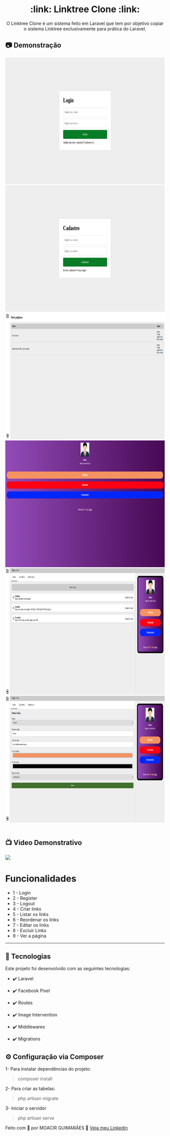 <h1 align="center">:link: Linktree Clone :link:</h1>

<p align="center">O Linktree Clone é um sistema feito em Laravel que tem por objetivo copiar o sistema Linktree exclusivamente para prática do Laravel.</p>

## :camera: Demonstração

<div align="center" >
  <img src="./git_img/login.png" height="400">
  <img src="./git_img/register.png" height="400">
  <img src="./git_img/Pages.png" height="400">
  <img src="./git_img/Links.png" height="400">
  <img src="./git_img/Painel.png" height="400">
  <img src="./git_img/editar.png" height="400">
</div><br/>

## :tv: Video Demonstrativo

<a href="">
  <img src="link video demonstrativo"/>
</a>

# Funcionalidades

 - 1 - Login
 - 2 - Register
 - 3 - Logout
 - 4 - Criar links
 - 5 - Listar os links
 - 6 - Reordenar os links
 - 7 - Editar os links
 - 8 - Excluir Links
 - 9 - Ver a página

---

## 🚀 Tecnologias

Este projeto foi desenvolvido com as seguintes tecnologias:


- ✔️ Laravel

- ✔️ Facebook Pixel

- ✔️ Routes

- ✔️ Image Intervention

- ✔️ Middlewares

- ✔️ Migrations


## ⚙ Configuração via Composer

1- Para instalar dependências do projeto:
> composer install

2- Para criar as tabelas:
> php artisan migrate

3- Iniciar o servidor
> php artisan serve



Feito com 💜 por MOACIR GUIMARÃES 👋 [Veja meu Linkedin](https://www.linkedin.com/in/moacir-alves/)
<br>
